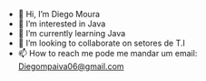 - 👋 Hi, I’m Diego Moura
- 👀 I’m interested in Java
- 🌱 I’m currently learning Java
- 💞️ I’m looking to collaborate on  setores de T.I
- 📫 How to reach me  pode me mandar um email: Diegompaiva06@gmail.com

<!---
diego06paiva/diego06paiva is a ✨ special ✨ repository because its `README.md` (this file) appears on your GitHub profile.
You can click the Preview link to take a look at your changes.
--->
